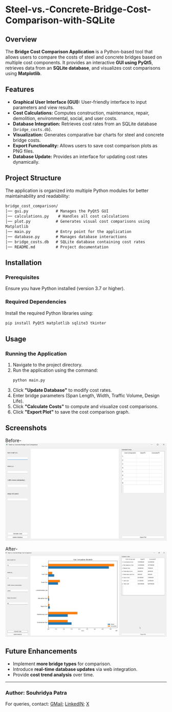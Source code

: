 # Steel-vs.-Concrete-Bridge-Cost-Comparison-with-SQLite

## Overview
The **Bridge Cost Comparison Application** is a Python-based tool that allows users to compare the costs of steel and concrete bridges based on multiple cost components. It provides an interactive **GUI using PyQt5**, retrieves data from an **SQLite database**, and visualizes cost comparisons using **Matplotlib**.

## Features
- **Graphical User Interface (GUI):** User-friendly interface to input parameters and view results.
- **Cost Calculations:** Computes construction, maintenance, repair, demolition, environmental, social, and user costs.
- **Database Integration:** Retrieves cost rates from an SQLite database (`bridge_costs.db`).
- **Visualization:** Generates comparative bar charts for steel and concrete bridge costs.
- **Export Functionality:** Allows users to save cost comparison plots as PNG files.
- **Database Update:** Provides an interface for updating cost rates dynamically.

## Project Structure
The application is organized into multiple Python modules for better maintainability and readability:

```
bridge_cost_comparison/
│── gui.py            # Manages the PyQt5 GUI
│── calculations.py    # Handles all cost calculations
│── plot.py           # Generates visual cost comparisons using Matplotlib
│── main.py           # Entry point for the application
│── database.py       # Manages database interactions
│── bridge_costs.db   # SQLite database containing cost rates
│── README.md         # Project documentation
```

## Installation
### **Prerequisites**
Ensure you have Python installed (version 3.7 or higher).

### **Required Dependencies**
Install the required Python libraries using:
```sh
pip install PyQt5 matplotlib sqlite3 tkinter
```

## Usage
### **Running the Application**
1. Navigate to the project directory.
2. Run the application using the command:
   ```sh
   python main.py
   ```
3. Click **"Update Database"** to modify cost rates.
4. Enter bridge parameters (Span Length, Width, Traffic Volume, Design Life).
5. Click **"Calculate Costs"** to compute and visualize cost comparisons.
6. Click **"Export Plot"** to save the cost comparison graph. 

## Screenshots
Before-
![GUI Screenshot](screenshots/gui.png)

After-
![GUI Screenshot](screenshots/gui2.png)

## Future Enhancements
- Implement **more bridge types** for comparison.
- Introduce **real-time database updates** via web integration.
- Provide **cost trend analysis** over time.


---

### **Author:** Souhridya Patra
For queries, contact: [GMail](mailto:souhridyapatra.2005@gmail.com); 
[LinkedIN](www.linkedin.com/in/souhridyapatra); 
[X](www.x.com/souhridyapatra)
